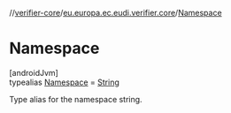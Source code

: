 //[verifier-core](../../../index.md)/[eu.europa.ec.eudi.verifier.core](../index.md)/[Namespace](index.md)

# Namespace

[androidJvm]\
typealias [Namespace](index.md) = [String](https://kotlinlang.org/api/latest/jvm/stdlib/kotlin-stdlib/kotlin/-string/index.html)

Type alias for the namespace string.
